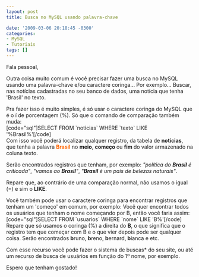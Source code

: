 ```yaml
---
layout: post
title: Busca no MySQL usando palavra-chave

date: '2009-03-06 20:18:45 -0300'
categories:
- MySQL
- Tutoriais
tags: []
---
```

<p>Fala pessoal,</p>
<p>Outra coisa muito comum é você precisar fazer uma busca no MySQL usando uma palavra-chave e/ou caractere coringa... Por exemplo... Buscar, nas notícias cadastradas no seu banco de dados, uma notícia que tenha 'Brasil' no texto.</p>
<p>Pra fazer isso é muito simples, é só usar o caractere coringa do MySQL que é o í de porcentagem (%). Só que o comando de comparação também muda:<br />
[code="sql"]SELECT FROM `noticias` WHERE `texto` LIKE '%Brasil%'[/code]<br />
Com isso você poderá localizar qualquer registro, da tabela de <strong>notícias</strong>, que tenha a palavra <span style="color: #ff6600;"><strong>Brasil</strong></span> no <strong>meio</strong>, <strong>começo </strong>ou <strong>fim </strong>do valor armazenado na coluna texto.</p>
<p>Serão encontrados registros que tenham, por exemplo: <em>"política do <strong>Brasil</strong> é criticada"</em>, <em>"vamos ao <strong>Brasil</strong>"</em>, <em>"<strong>Brasil</strong> é um pais de belezas naturais"</em>.</p>
<p>Repare que, ao contrário de uma comparação normal, não usamos o igual (=) e sim o <strong>LIKE</strong>.</p>
<p>Você também pode usar o caractere coringa para encontrar registros que tenham um 'começo' em comum, por exemplo: Você quer encontrar todos os usuários que tenham o nome começando por B, então você faria assim:<br />
[code="sql"]SELECT FROM `usuarios` WHERE `nome` LIKE 'B%'[/code]<br />
Repare que só usamos o coringa (%) a direita do <strong>B</strong>, o que significa que o registro tem que começar com B e o que vier depois pode ser qualquer coisa. Serão encontrados <strong>b</strong>runo, <strong>b</strong>reno, <strong>b</strong>ernard, <strong>b</strong>ianca e etc.</p>
<p>Com esse recurso você pode fazer o sistema de buscas* do seu site, ou até um recurso de busca de usuários em função do 1º nome, por exemplo.</p>
<p>Espero que tenham gostado!</p>
